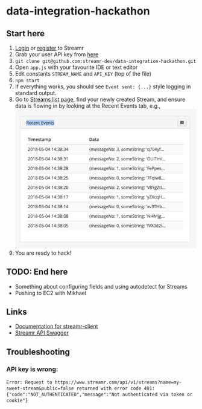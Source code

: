# data-integration-hackathon

## Start here

1. [Login](https://www.streamr.com/login/auth) or [register](https://www.streamr.com/register/signup) to Streamr
2. Grab your user API key from [here](https://www.streamr.com/profile/edit)
3. `git clone git@github.com:streamr-dev/data-integration-hackathon.git`
4. Open `app.js` with your favourite IDE or text editor
5. Edit constants `STREAM_NAME` and `API_KEY` (top of the file)
6. `npm start`
7. If everything works, you should see `Event sent: {...}` style logging in standard output.
8. Go to [Streams list page](https://www.streamr.com/stream/list), find your newly created Stream, and ensure data is
flowing in by looking at the Recent Events tab, e.g.,
![Recent events](images/recent-events.png)
9. You are ready to hack!


## TODO: End here
- Something about configuring fields and using autodetect for Streams
- Pushing to EC2 with Mikhael

## Links
- [Documentation for streamr-client](https://github.com/streamr-dev/streamr-client)
- [Streamr API Swagger](https://www.streamr.com/help/api)

## Troubleshooting


### API key is wrong:
```
Error: Request to https://www.streamr.com/api/v1/streams?name=my-sweet-stream&public=false returned with error code 401: {"code":"NOT_AUTHENTICATED","message":"Not authenticated via token or cookie"}
```
